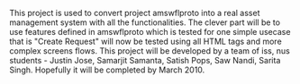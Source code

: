 This project is used to convert project amswflproto into a real asset management system with all the functionalities. The clever part will be to use features defined in amswflproto which is tested for one simple usecase that is "Create Request" will now be tested using all HTML tags and more complex screens flows. This project will be developed by a team of iss, nus students - Justin Jose, Samarjit Samanta, Satish Pops, Saw Nandi, Sarita Singh. Hopefully it will be completed by March 2010.